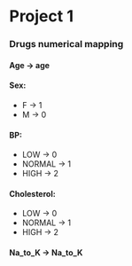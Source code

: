 # Project 1

### Drugs numerical mapping

#### Age -> age

#### Sex:

* F -> 1
* M -> 0

#### BP:

* LOW -> 0
* NORMAL -> 1
* HIGH -> 2

#### Cholesterol:

* LOW -> 0
* NORMAL -> 1
* HIGH -> 2

#### Na_to_K -> Na_to_K


